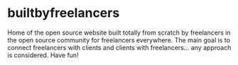 # builtbyfreelancers
Home of the open source website built totally from scratch by freelancers in the open source community for freelancers everywhere. The main goal is to connect freelancers with clients and clients with freelancers... any approach is considered. Have fun!
